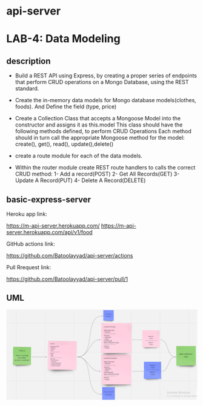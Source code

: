 # api-server

# LAB-4: Data Modeling

## description


- Build a REST API using Express, by creating a proper series of endpoints that perform CRUD operations on a Mongo Database, using the REST standard.


- Create the in-memory data models for Mongo database  models(clothes, foods). And Define the field (type, price) 

- Create a Collection Class that accepts a Mongoose Model into the constructor and assigns it as this.model
This class should have the following methods defined, to perform CRUD Operations
Each method should in turn call the appropriate Mongoose method for the model: create(), get(), read(), update(),delete()

- create a route module for each of the data models. 


- Within the router module create REST route handlers to  calls the correct CRUD method:
1- Add a record(POST)
2- Get All Records(GET)
3- Update A Record(PUT)
4- Delete A Record(DELETE)





## basic-express-server


Heroku app link:

https://m-api-server.herokuapp.com/
https://m-api-server.herokuapp.com/api/v1/food

GitHub actions link:

https://github.com/Batoolayyad/api-server/actions

Pull Rrequest link:


https://github.com/Batoolayyad/api-server/pull/1

## UML

![UML-Lab4](./img/UML-Lab4.PNG)
